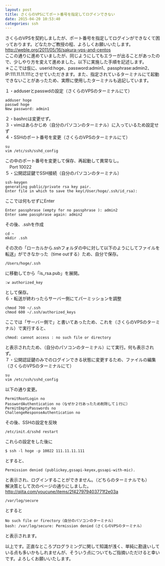 ```yaml
---
layout: post
title: さくらのVPSにてポート番号を指定してログインできない
date: 2015-04-20 10:53:40
categories: ssh
---
```

<p>さくらのVPSを契約しましたが、ポート番号を指定してログインができなくて困っております。どなたかご教授の程、よろしくお願いいたします。<br>
<a href="http://weble.org/2011/05/16/sakura-vps-and-centos" rel="nofollow">http://weble.org/2011/05/16/sakura-vps-and-centos</a><br>
ここの通りに進めていましたが、同じようにしてもエラーが出ることがあったので、少しやり方を変えて進めました。以下に実施した手順を記述します。<br>
＊ここでは仮に、userid:hoge、password:admin1、passphrase:admin2、IP:111.11.11.111とさせていただきます。また、指定されているターミナルにて起動できないことがあったため、実際に使用したターミナルも追記しています。</p>

<p>１・adduserとpasswdの設定（さくらのVPSのターミナルにて）</p>

<pre><code>adduser hoge
passwd hoge
New password: admin1
</code></pre>

<p>２・bashrcは変更せず。<br>
３・vimはあらかじめ（自分のパソコンのターミナル）に入っているため設定せず<br>
４・SSHのポート番号を変更（さくらのVPSのターミナルにて）</p>

<pre><code>su
vim /etc/ssh/sshd_config
</code></pre>

<p>この中のポート番号を変更して保存、再起動して異常なし。<br>
　Port 10022　<br>
５・公開認証鍵でSSH接続（自分のパソコンのターミナル）</p>

<pre><code>ssh-keygen
generating public/private rsa key pair.
Enter file in which to save the key(/User/hoge/.ssh/id_rsa):
</code></pre>

<p>ここでは何もせずにEnter</p>

<pre><code>Enter passphrase (empty for no passphrase ): admin2
Enter same passphrase again: admin2
</code></pre>

<p>その後、.sshを作成</p>

<pre><code>cd ~
mkdir .ssh
</code></pre>

<p>その次の「ローカルから.sshフォルダの中に対して以下のようにしてファイルを転送」ができなかった（time outする）ため、自分で保存。</p>

<pre><code>/Users/hoge/.ssh
</code></pre>

<p>に移動してから「is_rsa.pub」を展開。</p>

<pre><code>:w authorized_key
</code></pre>

<p>として保存。<br>
６・転送が終わったらサーバー側にてパーミッションを調整</p>

<pre><code>chmod 700 ~/.ssh
chmod 600 ~/.ssh/authorized_keys
</code></pre>

<p>ここでは「サーバー側で」と書いてあったため、これを（さくらのVPSのターミナル）で実行すると、</p>

<pre><code>chmod: cannot access : no such file or directory
</code></pre>

<p>と表示されたため、（自分のパソコンのターミナル）にて実行。何も表示されず。<br>
７・公開認証鍵のみでのログインできる状態に変更するため、ファイルの編集（さくらのVPSのターミナルにて）</p>

<pre><code>su
vim /etc/ssh/sshd_config
</code></pre>

<p>以下の通り変更。</p>

<pre><code>PermitRootLogin no
PasswordAuthentication no（なぜか２行あったため削除して１行に）
PermitEmptyPasswords no
ChallengeResponseAuthentication no
</code></pre>

<p>その後、SSHの設定を反映</p>

<pre><code>/etc/init.d/sshd restart
</code></pre>

<p>これらの設定をした後に</p>

<pre><code>$ ssh -l hoge -p 10022 111.11.11.111
</code></pre>

<p>とすると、</p>

<pre><code>Permission denied (publickey,gssapi-keyex,gssapi-with-mic).
</code></pre>

<p>と表示され、ログインすることができません。（どちらのターミナルでも）<br>
解決策として次のページの通りにしました。<br>
<a href="http://qiita.com/youcune/items/2f427979403771f2e03a" rel="nofollow">http://qiita.com/youcune/items/2f427979403771f2e03a</a></p>

<pre><code>/var/log/secure
</code></pre>

<p>とすると</p>

<pre><code>No such file or firectory（自分のパソコンのターミナル）
bash: /var/log/secure: Permission denied（さくらのVPSのターミナル）
</code></pre>

<p>と表示されます。</p>

<p>以上です。正直なところプログラミングに関して知識が浅く、単純に勘違いしている点も多いかもしれませんが、そういう点についてもご指摘いただけると幸いです。よろしくお願いいたします。</p>
